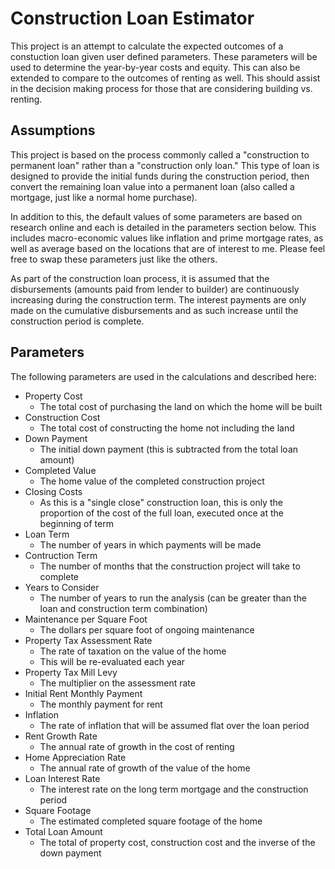 # Construction Loan Estimator
This project is an attempt to calculate the expected outcomes of a constuction loan given user defined parameters. These parameters will be used to determine the year-by-year costs and equity. This can also be extended to compare to the outcomes of renting as well. This should assist in the decision making process for those that are considering building vs. renting.

## Assumptions
This project is based on the process commonly called a "construction to permanent loan" rather than a "construction only loan." This type of loan is designed to provide the initial funds during the construction period, then convert the remaining loan value into a permanent loan (also called a mortgage, just like a normal home purchase).

In addition to this, the default values of some parameters are based on research online and each is detailed in the parameters section below. This includes macro-economic values like inflation and prime mortgage rates, as well as average based on the locations that are of interest to me. Please feel free to swap these parameters just like the others.

As part of the construction loan process, it is assumed that the disbursements (amounts paid from lender to builder) are continuously increasing during the construction term. The interest payments are only made on the cumulative disbursements and as such increase until the construction period is complete.

## Parameters
The following parameters are used in the calculations and described here:
* Property Cost
  * The total cost of purchasing the land on which the home will be built
* Construction Cost
  * The total cost of constructing the home not including the land
* Down Payment
  * The initial down payment (this is subtracted from the total loan amount)
* Completed Value
  * The home value of the completed construction project
* Closing Costs
  * As this is a "single close" construction loan, this is only the proportion of the cost of the full loan, executed once at the beginning of term
* Loan Term
  * The number of years in which payments will be made
* Contruction Term
  * The number of months that the construction project will take to complete
* Years to Consider
  * The number of years to run the analysis (can be greater than the loan and construction term combination)
* Maintenance per Square Foot
  * The dollars per square foot of ongoing maintenance
* Property Tax Assessment Rate
  * The rate of taxation on the value of the home
  * This will be re-evaluated each year
* Property Tax Mill Levy
  * The multiplier on the assessment rate
* Initial Rent Monthly Payment
  * The monthly payment for rent
* Inflation
  * The rate of inflation that will be assumed flat over the loan period
* Rent Growth Rate
  * The annual rate of growth in the cost of renting
* Home Appreciation Rate
  * The annual rate of growth of the value of the home
* Loan Interest Rate
  * The interest rate on the long term mortgage and the construction period
* Square Footage
  * The estimated completed square footage of the home
* Total Loan Amount
  * The total of property cost, construction cost and the inverse of the down payment